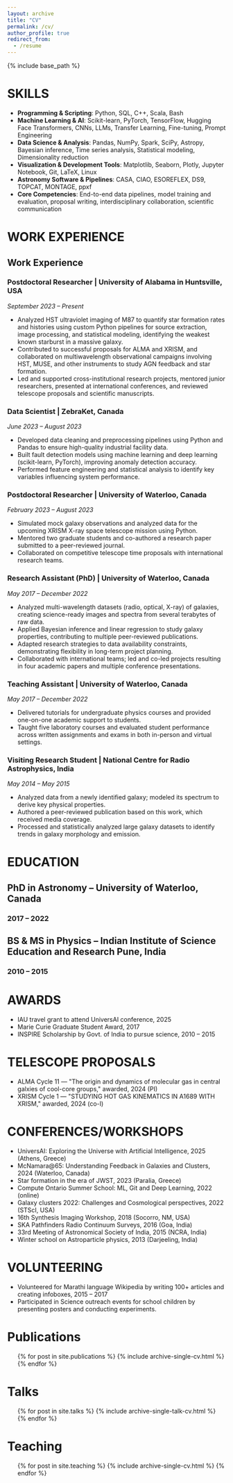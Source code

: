 ```yaml
---
layout: archive
title: "CV"
permalink: /cv/
author_profile: true
redirect_from:
  - /resume
---
```


{% include base_path %}


SKILLS
======

- **Programming & Scripting**: Python, SQL, C++, Scala, Bash  
- **Machine Learning & AI**: Scikit-learn, PyTorch, TensorFlow, Hugging Face Transformers, CNNs, LLMs, Transfer Learning, Fine-tuning, Prompt Engineering  
- **Data Science & Analysis**: Pandas, NumPy, Spark, SciPy, Astropy, Bayesian inference, Time series analysis, Statistical modeling, Dimensionality reduction  
- **Visualization & Development Tools**: Matplotlib, Seaborn, Plotly, Jupyter Notebook, Git, LaTeX, Linux  
- **Astronomy Software & Pipelines**: CASA, CIAO, ESOREFLEX, DS9, TOPCAT, MONTAGE, ppxf  
- **Core Competencies**: End-to-end data pipelines, model training and evaluation, proposal writing, interdisciplinary collaboration, scientific communication



WORK EXPERIENCE
======
## Work Experience

### **Postdoctoral Researcher** | University of Alabama in Huntsville, USA  
*September 2023 – Present*  
- Analyzed HST ultraviolet imaging of M87 to quantify star formation rates and histories using custom Python pipelines for source extraction, image processing, and statistical modeling, identifying the weakest known starburst in a massive galaxy.  
- Contributed to successful proposals for ALMA and XRISM, and collaborated on multiwavelength observational campaigns involving HST, MUSE, and other instruments to study AGN feedback and star formation.  
- Led and supported cross-institutional research projects, mentored junior researchers, presented at international conferences, and reviewed telescope proposals and scientific manuscripts.

### **Data Scientist** | ZebraKet, Canada  
*June 2023 – August 2023*  
- Developed data cleaning and preprocessing pipelines using Python and Pandas to ensure high-quality industrial facility data.  
- Built fault detection models using machine learning and deep learning (scikit-learn, PyTorch), improving anomaly detection accuracy.  
- Performed feature engineering and statistical analysis to identify key variables influencing system performance.

### **Postdoctoral Researcher** | University of Waterloo, Canada  
*February 2023 – August 2023*  
- Simulated mock galaxy observations and analyzed data for the upcoming XRISM X-ray space telescope mission using Python.  
- Mentored two graduate students and co-authored a research paper submitted to a peer-reviewed journal.  
- Collaborated on competitive telescope time proposals with international research teams.

### **Research Assistant (PhD)** | University of Waterloo, Canada  
*May 2017 – December 2022*  
- Analyzed multi-wavelength datasets (radio, optical, X-ray) of galaxies, creating science-ready images and spectra from several terabytes of raw data.  
- Applied Bayesian inference and linear regression to study galaxy properties, contributing to multiple peer-reviewed publications.  
- Adapted research strategies to data availability constraints, demonstrating flexibility in long-term project planning.  
- Collaborated with international teams; led and co-led projects resulting in four academic papers and multiple conference presentations.

### **Teaching Assistant** | University of Waterloo, Canada  
*May 2017 – December 2022*  
- Delivered tutorials for undergraduate physics courses and provided one-on-one academic support to students.  
- Taught five laboratory courses and evaluated student performance across written assignments and exams in both in-person and virtual settings.

### **Visiting Research Student** | National Centre for Radio Astrophysics, India  
*May 2014 – May 2015*  
- Analyzed data from a newly identified galaxy; modeled its spectrum to derive key physical properties.  
- Authored a peer-reviewed publication based on this work, which received media coverage.  
- Processed and statistically analyzed large galaxy datasets to identify trends in galaxy morphology and emission.



EDUCATION
======
## PhD in Astronomy – University of Waterloo, Canada
### 2017 – 2022

## BS & MS in Physics – Indian Institute of Science Education and Research Pune, India
### 2010 – 2015



AWARDS
======
- IAU travel grant to attend UniversAI conference, 2025
- Marie Curie Graduate Student Award, 2017
- INSPIRE Scholarship by Govt. of India to pursue science, 2010 – 2015



TELESCOPE PROPOSALS
======
- ALMA Cycle 11 — "The origin and dynamics of molecular gas in central galxies of cool-core groups," awarded, 2024 (PI)
- XRISM Cycle 1 — "STUDYING HOT GAS KINEMATICS IN A1689 WITH XRISM," awarded, 2024 (co-I)



CONFERENCES/WORKSHOPS
======
- UniversAI: Exploring the Universe with Artificial Intelligence, 2025 (Athens, Greece)
- McNamara@65: Understanding Feedback in Galaxies and Clusters, 2024 (Waterloo, Canada)
- Star formation in the era of JWST, 2023 (Paralia, Greece)
- Compute Ontario Summer School: ML, Git and Deep Learning, 2022 (online)
- Galaxy clusters 2022: Challenges and Cosmological perspectives, 2022 (STScI, USA)
- 16th Synthesis Imaging Workshop, 2018 (Socorro, NM, USA)
- SKA Pathfinders Radio Continuum Surveys, 2016 (Goa, India)
- 33rd Meeting of Astronomical Society of India, 2015 (NCRA, India)
- Winter school on Astroparticle physics, 2013 (Darjeeling, India)



VOLUNTEERING
======
- Volunteered for Marathi language Wikipedia by writing 100+ articles and creating infoboxes, 2015 – 2017
- Participated in Science outreach events for school children by presenting posters and conducting experiments.



Publications
======
  <ul>{% for post in site.publications %}
    {% include archive-single-cv.html %}
  {% endfor %}</ul>
  
  
  
Talks
======
  <ul>{% for post in site.talks %}
    {% include archive-single-talk-cv.html %}
  {% endfor %}</ul>
  
  
  
Teaching
======
  <ul>{% for post in site.teaching %}
    {% include archive-single-cv.html %}
  {% endfor %}</ul>
  
<!-- Service and leadership
======
* Currently signed in to 43 different slack teams
 -->
